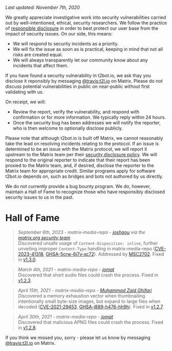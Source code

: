 *Last updated: November 7th, 2020*

We greatly appreciate investigative work into security vulnerabilities carried out
by well-intentioned, ethical, security researchers. We follow the practice of
[responsible disclosure](https://en.wikipedia.org/wiki/Responsible_disclosure) in order
to best protect our user base from the impact of security issues. On our side, this
means:

* We will respond to security incidents as a priority.
* We will fix the issue as soon as is practical, keeping in mind that not all risks are
  created equal.
* We will always transparently let our community know about any incidents that affect
  them.

If you have found a security vulnerability in t2bot.io, we ask thay you disclose it
reponsibly by messaging [@travis:t2l.io](https://matrix.to/#/@travis:t2l.io) on Matrix.
Please do not discuss potential vulnerabilities in public on near-public without first
validating with us.

On receipt, we will:

* Review the report, verify the vulnerability, and respond with confirmation or for
  more information. We typically reply within 24 hours.
* Once the security bug has been addresses we will notify the reporter, who is then
  welcome to optionally disclose publicly.

Please note that although t2bot.io is built off Matrix, we cannot reasonably take the
lead on resolving incidents relating to the protocol. If an issue is determined to be
an issue with the Matrix protocol, we will report it upstream to the Matrix team per
their [security disclosure policy](https://matrix.org/security-disclosure-policy/). We
will respond to the original reporter to indicate that their report has been proxied
to the Matrix team, and, if desired, disclose the reporter to the Matrix team for
appropriate credit. Similar programs apply for software t2bot.io depends on, such as
bridges and bots not authored by us directly.

We do not currently provide a bug bounty program. We do, however, maintain a Hall of Fame
to recognize those who have responsibly disclosed security issues to us in the past.

# Hall of Fame

> *September 6th, 2023 - matrix-media-repo - [joshqou](https://github.com/joshqou) via the [matrix.org security team](https://matrix.org/security-disclosure-policy/)*<br />
> Discovered unsafe usage of `Content-Disposition: inline`, further unveiling improper `Content-Type` handling in matrix-media-repo
> ([CVE-2023-41318](https://www.cve.org/CVERecord?id=CVE-2023-41318), [GHSA-5crw-6j7v-xc72](https://github.com/turt2live/matrix-media-repo/security/advisories/GHSA-5crw-6j7v-xc72)).
> Addressed by [MSC2702](https://github.com/matrix-org/matrix-spec-proposals/pull/2702).
> Fixed in [v1.3.0](https://github.com/turt2live/matrix-media-repo/releases/tag/v1.3.0).

> *March 4th, 2021 - matrix-media-repo - [jomat](https://jmt.gr/)*<br />
> Discovered that short audio files could crash the process.
> Fixed in [v1.2.3](https://github.com/turt2live/matrix-media-repo/releases/tag/v1.2.3).

> *April 15th, 2021 - matrix-media-repo - [Muhammad Zaid Ghifari](https://twitter.com/Zheev1)*<br />
> Discovered a memory exhaustion vector when thumbnailing intentionally small byte-size images, but expand to large files when decoded
> ([CVE-2021-29453](https://www.cve.org/CVERecord?id=CVE-2021-29453), [GHSA-j889-h476-hh9h](https://github.com/turt2live/matrix-media-repo/security/advisories/GHSA-j889-h476-hh9h)).
> Fixed in [v1.2.7](https://github.com/turt2live/matrix-media-repo/releases/tag/v1.2.7).

> *April 30th, 2021 - matrix-media-repo - [jomat](https://jmt.gr/)*<br />
> Discovered that malicious APNG files could crash the process.
> Fixed in [v1.2.8](https://github.com/turt2live/matrix-media-repo/releases/tag/v1.2.8).

If you think we missed you, sorry - please let us know by messaging
[@travis:t2l.io](https://matrix.to/#/@travis:t2l.io) on Matrix.
